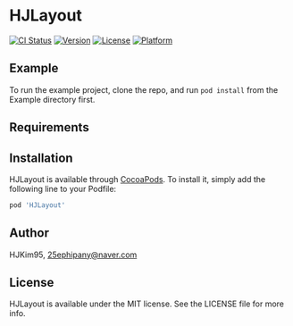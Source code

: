 # HJLayout

[![CI Status](https://img.shields.io/travis/HJKim95/HJLayout.svg?style=flat)](https://travis-ci.org/HJKim95/HJLayout?branch=master)
[![Version](https://img.shields.io/cocoapods/v/HJLayout.svg?style=flat)](https://cocoapods.org/pods/HJLayout)
[![License](https://img.shields.io/cocoapods/l/HJLayout.svg?style=flat)](https://cocoapods.org/pods/HJLayout)
[![Platform](https://img.shields.io/cocoapods/p/HJLayout.svg?style=flat)](https://cocoapods.org/pods/HJLayout)

## Example

To run the example project, clone the repo, and run `pod install` from the Example directory first.

## Requirements

## Installation

HJLayout is available through [CocoaPods](https://cocoapods.org). To install
it, simply add the following line to your Podfile:

```ruby
pod 'HJLayout'
```

## Author

HJKim95, 25ephipany@naver.com

## License

HJLayout is available under the MIT license. See the LICENSE file for more info.
